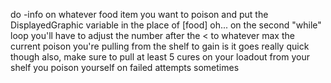 do -info on whatever food item you want to poison and put the DisplayedGraphic variable in the place of [food]
oh... on the second "while" loop
you'll have to adjust the number after the < to whatever max the current poison you're pulling from the shelf to gain is
it goes really quick though
also, make sure to pull at least 5 cures on your loadout from your shelf
you poison yourself on failed attempts sometimes
